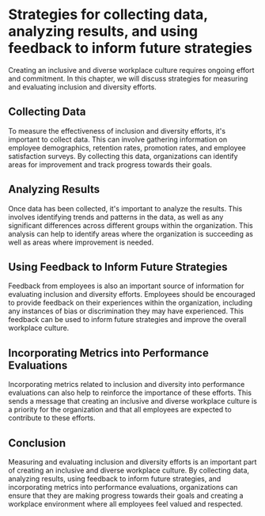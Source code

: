 Strategies for collecting data, analyzing results, and using feedback to inform future strategies
=======================================================================================================================================================================

Creating an inclusive and diverse workplace culture requires ongoing effort and commitment. In this chapter, we will discuss strategies for measuring and evaluating inclusion and diversity efforts.

Collecting Data
---------------

To measure the effectiveness of inclusion and diversity efforts, it's important to collect data. This can involve gathering information on employee demographics, retention rates, promotion rates, and employee satisfaction surveys. By collecting this data, organizations can identify areas for improvement and track progress towards their goals.

Analyzing Results
-----------------

Once data has been collected, it's important to analyze the results. This involves identifying trends and patterns in the data, as well as any significant differences across different groups within the organization. This analysis can help to identify areas where the organization is succeeding as well as areas where improvement is needed.

Using Feedback to Inform Future Strategies
------------------------------------------

Feedback from employees is also an important source of information for evaluating inclusion and diversity efforts. Employees should be encouraged to provide feedback on their experiences within the organization, including any instances of bias or discrimination they may have experienced. This feedback can be used to inform future strategies and improve the overall workplace culture.

Incorporating Metrics into Performance Evaluations
--------------------------------------------------

Incorporating metrics related to inclusion and diversity into performance evaluations can also help to reinforce the importance of these efforts. This sends a message that creating an inclusive and diverse workplace culture is a priority for the organization and that all employees are expected to contribute to these efforts.

Conclusion
----------

Measuring and evaluating inclusion and diversity efforts is an important part of creating an inclusive and diverse workplace culture. By collecting data, analyzing results, using feedback to inform future strategies, and incorporating metrics into performance evaluations, organizations can ensure that they are making progress towards their goals and creating a workplace environment where all employees feel valued and respected.
